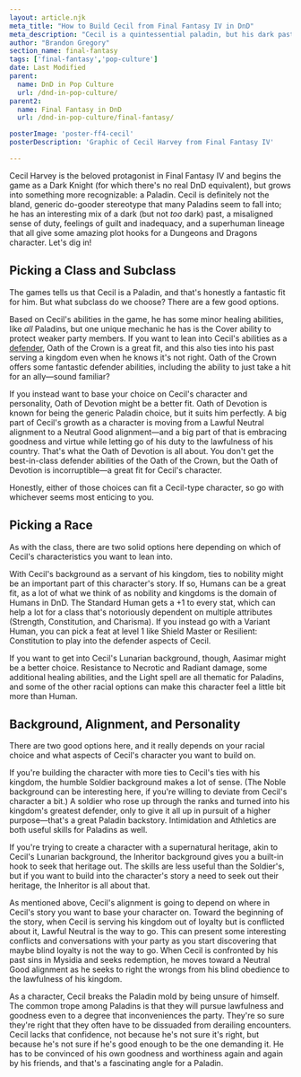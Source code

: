 ```yaml
---
layout: article.njk
meta_title: "How to Build Cecil from Final Fantasy IV in DnD"
meta_description: "Cecil is a quintessential paladin, but his dark past can give him a unique angle for a DnD character."
author: "Brandon Gregory"
section_name: final-fantasy
tags: ['final-fantasy','pop-culture']
date: Last Modified
parent:
  name: DnD in Pop Culture
  url: /dnd-in-pop-culture/
parent2:
  name: Final Fantasy in DnD
  url: /dnd-in-pop-culture/final-fantasy/

posterImage: 'poster-ff4-cecil'
posterDescription: 'Graphic of Cecil Harvey from Final Fantasy IV'

---
```


Cecil Harvey is the beloved protagonist in Final Fantasy IV and begins the game as a Dark Knight (for which there's no real DnD equivalent), but grows into something more recognizable: a Paladin. Cecil is definitely not the bland, generic do-gooder stereotype that many Paladins seem to fall into; he has an interesting mix of a dark (but not _too_ dark) past, a misaligned sense of duty, feelings of guilt and inadequacy, and a superhuman lineage that all give some amazing plot hooks for a Dungeons and Dragons character. Let's dig in!

## Picking a Class and Subclass

The games tells us that Cecil is a Paladin, and that's honestly a fantastic fit for him. But what subclass do we choose? There are a few good options.

Based on Cecil's abilities in the game, he has some minor healing abilities, like _all_ Paladins, but one unique mechanic he has is the Cover ability to protect weaker party members. If you want to lean into Cecil's abilities as a [defender](/5e-build-guides/tank-builds/), Oath of the Crown is a great fit, and this also ties into his past serving a kingdom even when he knows it's not right. Oath of the Crown offers some fantastic defender abilities, including the ability to just take a hit for an ally—sound familiar?

If you instead want to base your choice on Cecil's character and personality, Oath of Devotion might be a better fit. Oath of Devotion is known for being the generic Paladin choice, but it suits him perfectly. A big part of Cecil's growth as a character is moving from a Lawful Neutral alignment to a Neutral Good alignment—and a big part of that is embracing goodness and virtue while letting go of his duty to the lawfulness of his country. That's what the Oath of Devotion is all about. You don't get the best-in-class defender abilities of the Oath of the Crown, but the Oath of Devotion is incorruptible—a great fit for Cecil's character.

Honestly, either of those choices can fit a Cecil-type character, so go with whichever seems most enticing to you.

## Picking a Race

As with the class, there are two solid options here depending on which of Cecil's characteristics you want to lean into.

With Cecil's background as a servant of his kingdom, ties to nobility might be an important part of this character's story. If so, Humans can be a great fit, as a lot of what we think of as nobility and kingdoms is the domain of Humans in DnD. The Standard Human gets a +1 to every stat, which can help a lot for a class that's notoriously dependent on multiple attributes (Strength, Constitution, and Charisma). If you instead go with a Variant Human, you can pick a feat at level 1 like Shield Master or Resilient: Constitution to play into the defender aspects of Cecil.

If you want to get into Cecil's Lunarian background, though, Aasimar might be a better choice. Resistance to Necrotic and Radiant damage, some additional healing abilities, and the Light spell are all thematic for Paladins, and some of the other racial options can make this character feel a little bit more than Human.

## Background, Alignment, and Personality

There are two good options here, and it really depends on your racial choice and what aspects of Cecil's character you want to build on.

If you're building the character with more ties to Cecil's ties with his kingdom, the humble Soldier background makes a lot of sense. (The Noble background can be interesting here, if you're willing to deviate from Cecil's character a bit.) A soldier who rose up through the ranks and turned into his kingdom's greatest defender, only to give it all up in pursuit of a higher purpose—that's a great Paladin backstory. Intimidation and Athletics are both useful skills for Paladins as well.

If you're trying to create a character with a supernatural heritage, akin to Cecil's Lunarian background, the Inheritor background gives you a built-in hook to seek that heritage out. The skills are less useful than the Soldier's, but if you want to build into the character's story a need to seek out their heritage, the Inheritor is all about that.

As mentioned above, Cecil's alignment is going to depend on where in Cecil's story you want to base your character on. Toward the beginning of the story, when Cecil is serving his kingdom out of loyalty but is conflicted about it, Lawful Neutral is the way to go. This can present some interesting conflicts and conversations with your party as you start discovering that maybe blind loyalty is not the way to go. When Cecil is confronted by his past sins in Mysidia and seeks redemption, he moves toward a Neutral Good alignment as he seeks to right the wrongs from his blind obedience to the lawfulness of his kingdom.

As a character, Cecil breaks the Paladin mold by being unsure of himself. The common trope among Paladins is that they will pursue lawfulness and goodness even to a degree that inconveniences the party. They're so sure they're right that they often have to be dissuaded from derailing encounters. Cecil lacks that confidence, not because he's not sure it's right, but because he's not sure if he's good enough to be the one demanding it. He has to be convinced of his own goodness and worthiness again and again by his friends, and that's a fascinating angle for a Paladin.